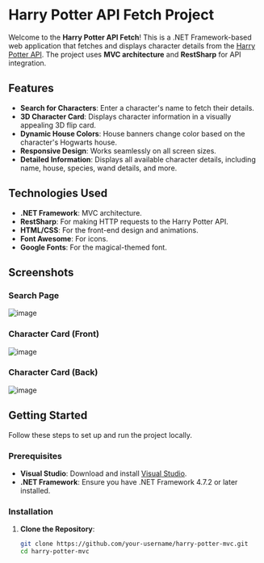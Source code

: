 # Harry Potter API Fetch Project

Welcome to the **Harry Potter API Fetch**! This is a .NET Framework-based web application that fetches and displays character details from the [Harry Potter API](https://hp-api.onrender.com/). The project uses **MVC architecture** and **RestSharp** for API integration.

## Features

- **Search for Characters**: Enter a character's name to fetch their details.
- **3D Character Card**: Displays character information in a visually appealing 3D flip card.
- **Dynamic House Colors**: House banners change color based on the character's Hogwarts house.
- **Responsive Design**: Works seamlessly on all screen sizes.
- **Detailed Information**: Displays all available character details, including name, house, species, wand details, and more.

## Technologies Used

- **.NET Framework**: MVC architecture.
- **RestSharp**: For making HTTP requests to the Harry Potter API.
- **HTML/CSS**: For the front-end design and animations.
- **Font Awesome**: For icons.
- **Google Fonts**: For the magical-themed font.

## Screenshots

### Search Page
![image](https://github.com/user-attachments/assets/10b37bd4-0cec-43db-a5b4-a74bd3d4fd22)


### Character Card (Front)
![image](https://github.com/user-attachments/assets/6b0a1168-dbff-4e5e-a5f7-b7b7104af0cb)

### Character Card (Back)
![image](https://github.com/user-attachments/assets/98d029d9-d4d4-42a8-a281-f5d8f6ac580b)

## Getting Started

Follow these steps to set up and run the project locally.

### Prerequisites

- **Visual Studio**: Download and install [Visual Studio](https://visualstudio.microsoft.com/).
- **.NET Framework**: Ensure you have .NET Framework 4.7.2 or later installed.

### Installation

1. **Clone the Repository**:
   ```bash
   git clone https://github.com/your-username/harry-potter-mvc.git
   cd harry-potter-mvc




   
